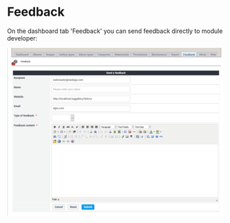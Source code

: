 # Feedback

On the dashboard tab 'Feedback' you can send feedback directly to module developer:

![Feedback form](../../.gitbook/assets/admin_feedback1%20%281%29.png)

